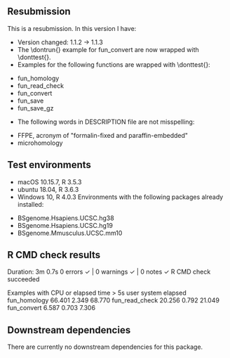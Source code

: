 ## Resubmission
This is a resubmission. In this version I have:  
* Version changed: 1.1.2 -> 1.1.3
* The \dontrun{} example for fun_convert are now wrapped with \donttest{}.
* Examples for the following functions are wrapped with \donttest{}:
- fun_homology
- fun_read_check
- fun_convert
- fun_save
- fun_save_gz
* The following words in DESCRIPTION file are not misspelling:
- FFPE, acronym of "formalin-fixed and paraffin-embedded"
- microhomology

## Test environments
* macOS 10.15.7, R 3.5.3
* ubuntu 18.04, R 3.6.3
* Windows 10, R 4.0.3
Environments with the following packages already installed:
- BSgenome.Hsapiens.UCSC.hg38  
- BSgenome.Hsapiens.UCSC.hg19  
- BSgenome.Mmusculus.UCSC.mm10  

## R CMD check results
Duration: 3m 0.7s
0 errors ✓ | 0 warnings ✓ | 0 notes ✓
R CMD check succeeded  

Examples with CPU or elapsed time > 5s
                user system elapsed
fun_homology   66.401  2.349  68.770
fun_read_check 20.256  0.792  21.049
fun_convert     6.587  0.703   7.306
  
## Downstream dependencies
There are currently no downstream dependencies for this package.
